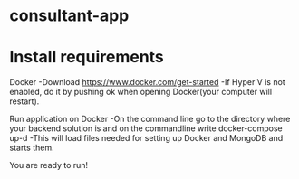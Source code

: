 # consultant-app



# Install requirements

Docker
-Download  https://www.docker.com/get-started
-If Hyper V is not enabled, do it by pushing ok when opening Docker(your computer will restart).

Run application on Docker
-On the command line go to the directory where your backend solution is and on the commandline write docker-compose up-d
	-This will load files needed for setting up Docker and MongoDB and starts them.





You are ready to run!
